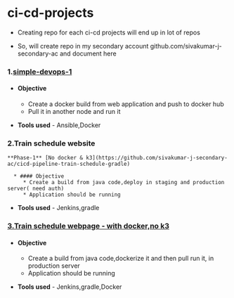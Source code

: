 # ci-cd-projects

* Creating repo for each ci-cd projects will end up in lot of repos

* So, will create repo in my secondary account github.com/sivakumar-j-secondary-ac and document here

### 1.[simple-devops-1](https://github.com/sivakumar-j-secondary-ac/devops_cicd_webpage_1)
 
  * #### Objective 
      * Create a docker build from web application and push to docker hub
      * Pull it in another node and run it
      
  * **Tools used** - Ansible,Docker

### 2.Train schedule website

    **Phase-1** [No docker & k3](https://github.com/sivakumar-j-secondary-ac/cicd-pipeline-train-schedule-gradle)
  
      * #### Objective
         * Create a build from java code,deploy in staging and production server( need auth)
         * Application should be running
      
  * **Tools used** - Jenkins,gradle

### [3.Train schedule webpage - with docker,no k3](https://github.com/sivakumar-j-secondary-ac/whboyd-cicd-pipeline-train-schedule-dockerdeploy)
   
  * #### Objective
      * Create a build from java code,dockerize it and then pull run it, in  production server
      * Application should be running
      
  * **Tools used** - Jenkins,gradle,Docker
  
  
  
